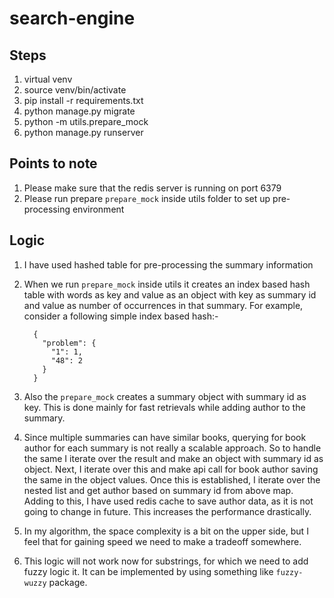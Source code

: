 # search-engine


## Steps
  1. virtual venv
  2. source venv/bin/activate
  3. pip install -r requirements.txt
  4. python manage.py migrate
  5. python -m utils.prepare_mock
  6. python manage.py runserver


## Points to note

  1. Please make sure that the redis server is running on port 6379
  2. Please run prepare `prepare_mock` inside utils folder to set up pre-processing environment


## Logic

  1. I have used hashed table for pre-processing the summary information
  2. When we run `prepare_mock` inside utils it creates an index based hash table with words as key and value as an object with key as summary id and value as number of occurrences in that summary.
    For example, consider a following simple index based hash:-

      ```
        {
          "problem": {
            "1": 1,
            "48": 2
          }
        }
      ```
  3. Also the `prepare_mock` creates a summary object with summary id as key. This is done mainly for fast retrievals while adding author to the summary.

  4. Since multiple summaries can have similar books, querying for book author for each summary is not really a scalable approach. So to handle the same I iterate over the result and make an object with summary id as object. Next, I iterate over this and make api call for book author saving the same in the object values. Once this is established, I iterate over the nested list and get author based on summary id from above map. Adding to this, I have used redis cache to save author data, as it is not going to change in future. This increases the performance drastically.


  5. In my algorithm, the space complexity is a bit on the upper side, but I feel that for gaining speed we need to make a tradeoff somewhere.


  6. This logic will not work now for substrings, for which we need to add fuzzy logic it. It can be implemented by using something like `fuzzy-wuzzy` package.
